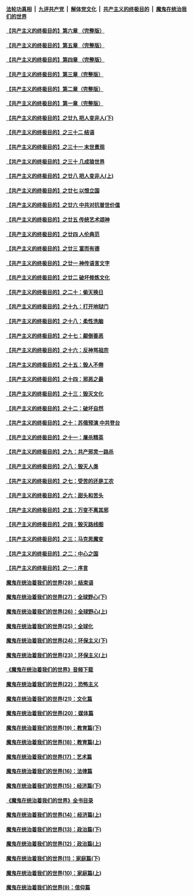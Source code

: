 

####  [法轮功真相](../../../../basic/blob/master/README.md?t=06082101) &nbsp;|&nbsp; [九评共产党](../../../../9ping.md/blob/master/README.md?t=06082101) &nbsp;|&nbsp; [解体党文化](../../../../jtdwh.md/blob/master/README.md?t=06082101)  &nbsp;|&nbsp; [共产主义的终极目的](../../../../gczydzjmd.md/blob/master/README.md?t=06082101) &nbsp;|&nbsp; [魔鬼在统治我们的世界](../../../../mgztzwmdsj.md/blob/master/README.md?t=06082101) 

#### [【共产主义的终极目的】第六章 （完整版）](../pages/nsc422/n11428913.md?t=06082101) 

#### [【共产主义的终极目的】第五章 （完整版）](../pages/nsc422/n11428912.md?t=06082101) 

#### [【共产主义的终极目的】第四章 （完整版）](../pages/nsc422/n11428907.md?t=06082101) 

#### [【共产主义的终极目的】第三章（完整版）](../pages/nsc422/n11428848.md?t=06082101) 

#### [【共产主义的终极目的】第二章（完整版）](../pages/nsc422/n11428831.md?t=06082101) 

#### [【共产主义的终极目的】第一章（完整版）](../pages/nsc422/n11417651.md?t=06082101) 

#### [【共产主义的终极目的】之廿九 把人变非人(下)](../pages/nsc422/n11344140.md?t=06082101) 

#### [【共产主义的终极目的】之三十二 结语](../pages/nsc422/n11360535.md?t=06082101) 

#### [【共产主义的终极目的】之三十一 末世景观](../pages/nsc422/n11351129.md?t=06082101) 

#### [【共产主义的终极目的】之三十 几成狼世界](../pages/nsc422/n11348280.md?t=06082101) 

#### [【共产主义的终极目的】之廿八 把人变非人(上)](../pages/nsc422/n11340492.md?t=06082101) 

#### [【共产主义的终极目的】之廿七 以恨立国](../pages/nsc422/n11336944.md?t=06082101) 

#### [【共产主义的终极目的】之廿六 中共对抗普世价值](../pages/nsc422/n11324785.md?t=06082101) 

#### [【共产主义的终极目的】之廿五 传统艺术颂神](../pages/nsc422/n11296396.md?t=06082101) 

#### [【共产主义的终极目的】之廿四 人伦典范](../pages/nsc422/n11296397.md?t=06082101) 

#### [【共产主义的终极目的】之廿三 富而有德](../pages/nsc422/n11283598.md?t=06082101) 

#### [【共产主义的终极目的】之廿一 神传语言文字](../pages/nsc422/n11263265.md?t=06082101) 

#### [【共产主义的终极目的】之廿二 破坏修炼文化](../pages/nsc422/n11245728.md?t=06082101) 

#### [【共产主义的终极目的】之二十：偷天换日](../pages/nsc422/n11238846.md?t=06082101) 

#### [【共产主义的终极目的】之十九：打开地狱门](../pages/nsc422/n11206376.md?t=06082101) 

#### [【共产主义的终极目的】之十八：柔性洗脑](../pages/nsc422/n11199994.md?t=06082101) 

#### [【共产主义的终极目的】之十七：颠倒善恶](../pages/nsc422/n11179782.md?t=06082101) 

#### [【共产主义的终极目的】之十六：反神骂祖宗](../pages/nsc422/n11166798.md?t=06082101) 

#### [【共产主义的终极目的】之十五：毁人不倦](../pages/nsc422/n11166792.md?t=06082101) 

#### [【共产主义的终极目的】之十四：邪恶之最](../pages/nsc422/n11150249.md?t=06082101) 

#### [【共产主义的终极目的】之十三：毁灭文化](../pages/nsc422/n11135227.md?t=06082101) 

#### [【共产主义的终极目的】之十二：破坏自然](../pages/nsc422/n11135214.md?t=06082101) 

#### [【共产主义的终极目的】之十：苏俄预演 中共登台](../pages/nsc422/n11118424.md?t=06082101) 

#### [【共产主义的终极目的】之十一：屠杀精英](../pages/nsc422/n11118442.md?t=06082101) 

#### [【共产主义的终极目的】之九：共产邪灵一路杀](../pages/nsc422/n11114139.md?t=06082101) 

#### [【共产主义的终极目的】之八：毁灭人类](../pages/nsc422/n11108503.md?t=06082101) 

#### [【共产主义的终极目的】之七：受苦的还是工农](../pages/nsc422/n11101809.md?t=06082101) 

#### [【共产主义的终极目的】之六：甜头和苦头](../pages/nsc422/n11096971.md?t=06082101) 

#### [【共产主义的终极目的】之五：万变不离其邪](../pages/nsc422/n11091285.md?t=06082101) 

#### [【共产主义的终极目的】之四：毁灭路线图](../pages/nsc422/n11086284.md?t=06082101) 

#### [【共产主义的终极目的】之三：马克思魔变](../pages/nsc422/n11061941.md?t=06082101) 

#### [【共产主义的终极目的】之二：中心之国](../pages/nsc422/n11047728.md?t=06082101) 

#### [【共产主义的终极目的】之一：序言](../pages/nsc422/n11086077.md?t=06082101) 

#### [魔鬼在统治着我们的世界(28)：结束语](../pages/nsc422/n10936246.md?t=06082101) 

#### [魔鬼在统治着我们的世界(27)：全球野心(下)](../pages/nsc422/n10928319.md?t=06082101) 

#### [魔鬼在统治着我们的世界(26)：全球野心(上)](../pages/nsc422/n10900318.md?t=06082101) 

#### [魔鬼在统治着我们的世界(25)：全球化](../pages/nsc422/n10788205.md?t=06082101) 

#### [魔鬼在统治着我们的世界(24)：环保主义(下)](../pages/nsc422/n10695307.md?t=06082101) 

#### [魔鬼在统治着我们的世界(23)：环保主义(上)](../pages/nsc422/n10688613.md?t=06082101) 

#### [《魔鬼在统治着我们的世界》音频下载](../pages/nsc422/n10635553.md?t=06082101) 

#### [魔鬼在统治着我们的世界(22)：恐怖主义](../pages/nsc422/n10614727.md?t=06082101) 

#### [魔鬼在统治着我们的世界(21)：文化篇](../pages/nsc422/n10597706.md?t=06082101) 

#### [魔鬼在统治着我们的世界(20)：媒体篇](../pages/nsc422/n10586579.md?t=06082101) 

#### [魔鬼在统治着我们的世界(19)：教育篇(下)](../pages/nsc422/n10564808.md?t=06082101) 

#### [魔鬼在统治着我们的世界(18)：教育篇(上)](../pages/nsc422/n10526970.md?t=06082101) 

#### [魔鬼在统治着我们的世界(17)：艺术篇](../pages/nsc422/n10499093.md?t=06082101) 

#### [魔鬼在统治着我们的世界(16)：法律篇](../pages/nsc422/n10485969.md?t=06082101) 

#### [魔鬼在统治着我们的世界(15)：经济篇(下)](../pages/nsc422/n10469975.md?t=06082101) 

#### [《魔鬼在统治着我们的世界》全书目录](../pages/nsc422/n10464261.md?t=06082101) 

#### [魔鬼在统治着我们的世界(14)：经济篇(上)](../pages/nsc422/n10457370.md?t=06082101) 

#### [魔鬼在统治着我们的世界(13)：政治篇(下)](../pages/nsc422/n10448270.md?t=06082101) 

#### [魔鬼在统治着我们的世界(12)：政治篇(上)](../pages/nsc422/n10444576.md?t=06082101) 

#### [魔鬼在统治着我们的世界(11)：家庭篇(下)](../pages/nsc422/n10440961.md?t=06082101) 

#### [魔鬼在统治着我们的世界(10)：家庭篇(上)](../pages/nsc422/n10435448.md?t=06082101) 

#### [魔鬼在统治着我们的世界(9)：信仰篇](../pages/nsc422/n10432159.md?t=06082101) 

